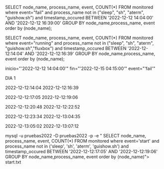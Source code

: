 SELECT node_name, process_name, event, COUNT(*)  FROM monitored 
where event="fail" and process_name not in ("sleep", "sh", "aterm", "guishow.sh") and timestamp_occured BETWEEN '2022-12-12 14:04:00' AND '2022-12-12 16:39:00' GROUP BY node_name,process_name, event order by (node_name);


SELECT node_name, process_name, event, COUNT(*)  FROM monitored 
where event="running" and process_name not in ("sleep", "sh", "aterm", "guishow.sh","fluxbox") and timestamp_occured BETWEEN '2022-12-12:14:04' AND '2022-12-12:16:39' 
GROUP BY node_name,process_name, event order by (node_name);


inicio="'2022-12-12 14:04:00'"
fin="'2022-12-15 04:15:00'"
event="'fail'"

DIA 1 

2022-12-12:14:04
2022-12-12:16:39

2022-12-12:17:05
2022-12-12:19:06

2022-12-12:20:48
2022-12-12:22:52

2022-12-12:23:34
2022-12-13:04:35

2022-12-13:05:02
2022-12-13:07:12


mysql -u pruebas2022 -D pruebas2022 -p -e " SELECT node_name, process_name, event, COUNT(*) 
 FROM monitored  where event='start' and process_name not in ('sleep', 'sh', 'aterm', 'guishow.sh') and timestamp_occured 
 BETWEEN '2022-12-12:17:05' AND '2022-12-12:19:06'  GROUP BY node_name,process_name, event order by (node_name)"> start.txt
